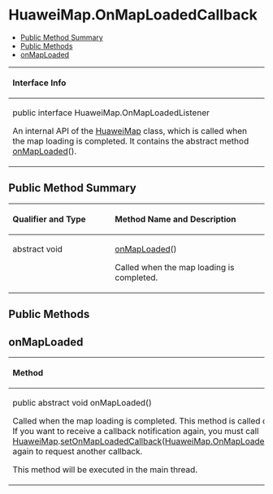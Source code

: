 # HuaweiMap.OnMapLoadedCallback<a name="EN-US_TOPIC_0000001099661092"></a>

-   [Public Method Summary](#section6170945133115)
-   [Public Methods](#section1671994894415)
-   [onMapLoaded](#section25781857124418)


<a name="table4042mcpsimp"></a>
<table><thead align="left"><tr id="row4046mcpsimp"><th class="cellrowborder" valign="top" width="100%" id="mcps1.1.2.1.1"><p id="p4048mcpsimp"><a name="p4048mcpsimp"></a><a name="p4048mcpsimp"></a>Interface Info</p>
</th>
</tr>
</thead>
<tbody><tr id="row4049mcpsimp"><td class="cellrowborder" valign="top" width="100%" headers="mcps1.1.2.1.1 "><p id="p017421210249"><a name="p017421210249"></a><a name="p017421210249"></a>public interface HuaweiMap.OnMapLoadedListener</p>
<p id="p108146337358"><a name="p108146337358"></a><a name="p108146337358"></a>An internal API of the <a href="huaweimap.md">HuaweiMap</a> class, which is called when the map loading is completed. It contains the abstract method <a href="#section25781857124418">onMapLoaded</a>(). </p>
</td>
</tr>
</tbody>
</table>

## Public Method Summary<a name="section6170945133115"></a>

<a name="table4057mcpsimp"></a>
<table><thead align="left"><tr id="row4062mcpsimp"><th class="cellrowborder" valign="top" width="40%" id="mcps1.1.3.1.1"><p id="p4064mcpsimp"><a name="p4064mcpsimp"></a><a name="p4064mcpsimp"></a>Qualifier and Type</p>
</th>
<th class="cellrowborder" valign="top" width="60%" id="mcps1.1.3.1.2"><p id="p4066mcpsimp"><a name="p4066mcpsimp"></a><a name="p4066mcpsimp"></a>Method Name and Description</p>
</th>
</tr>
</thead>
<tbody><tr id="row4067mcpsimp"><td class="cellrowborder" valign="top" width="40%" headers="mcps1.1.3.1.1 "><p id="p4069mcpsimp"><a name="p4069mcpsimp"></a><a name="p4069mcpsimp"></a>abstract void</p>
</td>
<td class="cellrowborder" valign="top" width="60%" headers="mcps1.1.3.1.2 "><p id="p4071mcpsimp"><a name="p4071mcpsimp"></a><a name="p4071mcpsimp"></a><a href="#section25781857124418">onMapLoaded</a>()</p>
<p id="p16954456217"><a name="p16954456217"></a><a name="p16954456217"></a>Called when the map loading is completed.</p>
</td>
</tr>
</tbody>
</table>

## Public Methods<a name="section1671994894415"></a>

## onMapLoaded<a name="section25781857124418"></a>

<a name="table4074mcpsimp"></a>
<table><thead align="left"><tr id="row4078mcpsimp"><th class="cellrowborder" valign="top" width="100%" id="mcps1.1.2.1.1"><p id="p4080mcpsimp"><a name="p4080mcpsimp"></a><a name="p4080mcpsimp"></a>Method</p>
</th>
</tr>
</thead>
<tbody><tr id="row4081mcpsimp"><td class="cellrowborder" valign="top" width="100%" headers="mcps1.1.2.1.1 "><p id="p4083mcpsimp"><a name="p4083mcpsimp"></a><a name="p4083mcpsimp"></a>public abstract void onMapLoaded()</p>
<p id="p206361191640"><a name="p206361191640"></a><a name="p206361191640"></a>Called when the map loading is completed. This method is called only once. If you want to receive a callback notification again, you must call <a href="huaweimap.md">HuaweiMap</a>.<a href="huaweimap.md#section61080560616">setOnMapLoadedCallback</a>(<a href="onmaploadedcallback.md">HuaweiMap.OnMapLoadedCallback</a>) again to request another callback.</p>
<p id="p3636149244"><a name="p3636149244"></a><a name="p3636149244"></a>This method will be executed in the main thread.</p>
</td>
</tr>
</tbody>
</table>

